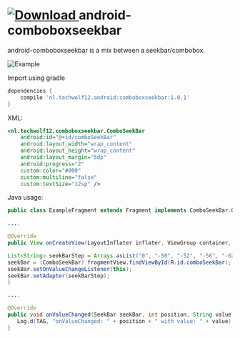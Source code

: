  [ ![Download](https://api.bintray.com/packages/techwolf12/android/comboboxseekbar/images/download.svg) ](https://bintray.com/techwolf12/android/comboboxseekbar/_latestVersion)
android-comboboxseekbar
======
android-comboboxseekbar is a mix between a seekbar/combobox.

![Example](../master/promo/example.png?raw=true)

Import using gradle

```gradle
dependencies {
    compile 'nl.techwolf12.android:comboboxseekbar:1.0.1'
}

```


XML:
```xml
<nl.techwolf12.comboboxseekbar.ComboSeekBar
    android:id="@+id/comboSeekBar"
    android:layout_width="wrap_content"
    android:layout_height="wrap_content"
    android:layout_margin="5dp"
    android:progress="2"
    custom:color="#000"
    custom:multiline="false"
    custom:textSize="12sp" />
```
Java usage:

```java
public class ExampleFragment extends Fragment implements ComboSeekBar.OnValueChangeListener {

....

@Override
public View onCreateView(LayoutInflater inflater, ViewGroup container, Bundle savedInstanceState) {

List<String> seekBarStep = Arrays.asList("0", "-50", "-52", "-56", "-62", "-78", "-110", "-174", "-302", "-∞");
seekBar = (ComboSeekBar) fragmentView.findViewById(R.id.comboSeekBar);
seekBar.setOnValueChangeListener(this);
seekBar.setAdapter(seekBarStep);
}

....

@Override
public void onValueChanged(SeekBar seekBar, int position, String value, boolean userInitiated) {
   Log.d(TAG, "onValueChanged: " + position + " with value: " + value);
}
```
